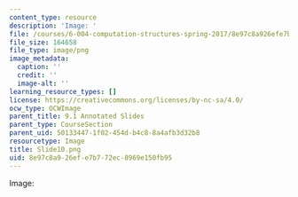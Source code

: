 ```yaml
---
content_type: resource
description: 'Image: '
file: /courses/6-004-computation-structures-spring-2017/8e97c8a926efe7b772ec8969e150fb95_Slide10.png
file_size: 164658
file_type: image/png
image_metadata:
  caption: ''
  credit: ''
  image-alt: ''
learning_resource_types: []
license: https://creativecommons.org/licenses/by-nc-sa/4.0/
ocw_type: OCWImage
parent_title: 9.1 Annotated Slides
parent_type: CourseSection
parent_uid: 50133447-1f02-454d-b4c8-8a4afb3d32b8
resourcetype: Image
title: Slide10.png
uid: 8e97c8a9-26ef-e7b7-72ec-8969e150fb95
---
```

Image: 